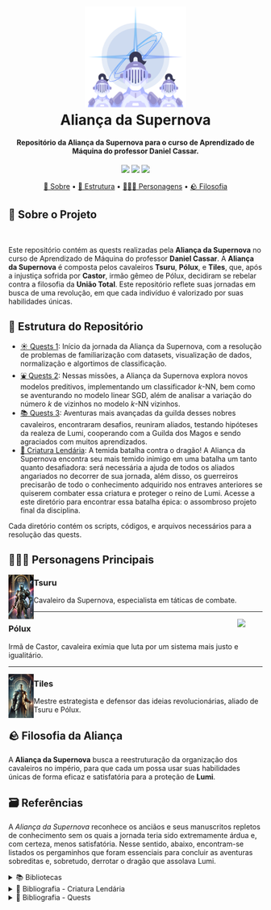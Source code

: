 <h1 align="center" width="100%">
    <br>
    <img style="width: 200px;" src="images/Cavaleiros.png" alt="Imagem que mostra o cabeçalho da nossa guilda escrito Aliança da Supernova.">
    <br>
    Aliança da Supernova
    <br>
</h1>

<h4 align="center">
    Repositório da Aliança da Supernova para o curso de Aprendizado de Máquina do professor Daniel Cassar.
</h4>

<p align="center">
  <img src="https://img.shields.io/badge/Tsuru-Júlia Guedes-8A2BE2">
  <img src="https://img.shields.io/badge/Pólux-Raquel_Godoy-004AAD">
  <img src="https://img.shields.io/badge/Tiles-Thalles Cansi-7ED957">
</p>

<p align="center">
  <a href="#Sobre-o-Projeto">📝 Sobre</a> •
  <a href="#Estrutura-do-Repositório">🚧 Estrutura</a> •
  <a href="#Personagens-Principais">🧙🏼‍♂️ Personagens</a> •
  <a href="#Filosofia-da-Aliança">🪨 Filosofia</a>
</p>

## 📝 Sobre o Projeto

<br>

Este repositório contém as quests realizadas pela **Aliança da Supernova** no curso de Aprendizado de Máquina do professor **Daniel Cassar**. A **Aliança da Supernova** é composta pelos cavaleiros **Tsuru**, **Pólux**, e **Tiles**, que, após a injustiça sofrida por **Castor**, irmão gêmeo de Pólux, decidiram se rebelar contra a filosofia da **União Total**. Este repositório reflete suas jornadas
em busca de uma revolução, em que cada indivíduo é valorizado por suas habilidades únicas.

## 🚧 Estrutura do Repositório

- <a href="https://github.com/JuliaGuedesASantos/Machine-Learning---Cavaleiros-da-Supernova/tree/main/Mural%20da%20Taverna%20do%20Sol%20-%20Quests%201">☀️ Quests 1<a>: Início da jornada da Aliança da Supernova, com a resolução de problemas de familiarização com datasets, visualização de dados, normalização e algortimos de classificação.
- <a href="https://github.com/JuliaGuedesASantos/Machine-Learning---Cavaleiros-da-Supernova/tree/main/Mural%20da%20Pra%C3%A7a%20da%20Fonte%20-%20Quests%202">⛲ Quests 2</a>: Nessas missões, a Aliança da Supernova explora novos modelos preditivos, implementando um classificador $k$-NN, bem como se aventurando no modelo linear SGD, além de analisar a variação do número $k$ de vizinhos no modelo $k$-NN vizinhos.
- <a href="https://github.com/JuliaGuedesASantos/Machine-Learning---Cavaleiros-da-Supernova/tree/main/Mural%20da%20Biblioteca%20Real%20-%20Quests%203">📚 Quests 3</a>: Aventuras mais avançadas da guilda desses nobres cavaleiros, encontraram desafios, reuniram aliados, testando hipóteses da realeza de Lumi, cooperando com a Guilda dos Magos e sendo agraciados com muitos aprendizados.
- <a href="https://github.com/JuliaGuedesASantos/Machine-Learning---Cavaleiros-da-Supernova/tree/main/Criatura%20Lend%C3%A1ria%20">🐲 Criatura Lendária</a>: A temida batalha contra o dragão! A Aliança da Supernova encontra seu mais temido inimigo em uma batalha um tanto quanto desafiadora: será necessária a ajuda de todos os aliados angariados no decorrer de sua jornada, além disso, os guerreiros precisarão de todo o conhecimento adquirido nos entraves anteriores se quiserem combater essa criatura e proteger o reino de Lumi. Acesse a este diretório para encontrar essa batalha épica: o assombroso projeto final da disciplina.

Cada diretório contém os scripts, códigos, e arquivos necessários para a resolução das quests.

## 🧙🏼‍♂️ Personagens Principais

<img align="left" width="50" src="images/Tsuru.png">

### Tsuru

Cavaleiro da Supernova, especialista em táticas de combate.

---

<img align="right" width="50" src="images/Pólux.png">

### Pólux

Irmã de Castor, cavaleira exímia que luta por um sistema mais justo e igualitário.

---

<img align="left" width="50" src="images/Tiles.png">

### Tiles

Mestre estrategista e defensor das ideias revolucionárias, aliado de Tsuru e Pólux.

## 🪨 Filosofia da Aliança

A **Aliança da Supernova** busca a reestruturação da organização dos cavaleiros no império, para que cada um possa usar suas habilidades únicas de forma eficaz e satisfatória para a proteção de **Lumi**.

## 🗃️ Referências

A *Aliança da Supernova* reconhece os anciãos e seus manuscritos repletos de conhecimento sem os quais a jornada teria sido extremamente árdua e, com certeza, menos satisfatória. Nesse sentido, abaixo, encontram-se listados os pergaminhos que foram essenciais para concluir as aventuras sobreditas e, sobretudo, derrotar o dragão que assolava Lumi.

<details>
<summary>📚 Bibliotecas</summary>

[1] Pandas. Versão 2.2.2. Disponível em: https://pandas.pydata.org/.

[2] Scikit-learn. Versão 1.5.1. Disponível em: https://scikit-learn.org/.

[3] Statistics. Versão 1.0.3.5. Disponível em: https://docs.python.org/3/library/statistics.html.

[4] os. Disponível em: https://docs.python.org/3/library/os.html.

[5] Seaborn. Versão 0.13.2.Disponível em: https://seaborn.pydata.org/.

[6] Matplotlib. Versão 3.9.1. Disponível em: https://matplotlib.org/.

[7] Plotly. Versão 5.24.1. Disponível em: https://plotly.com/python/.

[8] Numpy. Versão 2.0.0. Disponível em: https://numpy.org/.

[9] Optuna. Versão 4.0.0. Disponível em: https://optuna.org/.

[10] Graphviz. Versão 0.20.3. Disponível em: https://graphviz.gitlab.io/.

[11] Scipy. Versão 1.14.0. Disponível em: https://www.scipy.org/.
</details>

<details>
<summary>🐲 Bibliografia - Criatura Lendária</summary>

[1] Cassar, Daniel Roberto - Materiais de aula das disciplinas de Aprendizado de Máquina (ATP-203) e de Probabilidade e Estatística (LMA-203). Os notebooks consultados encontram-se listados a seguir: *ATP-203 1.1 - Tratamento de dados*; *ATP-203 2.1 - Aprendizado de máquina, k-NN e métricas*; *ATP-203 3.0 - Modelo linear e baseline*; *ATP-203 4.0 - Split de dados de treino e teste*; *ATP-203 4.1 - Árvore de decisão*; *ATP-203 5.0 - Validação cruzada, busca aleatória e busca em grade*; *ATP-203 5.1 - Floresta aleatória*; *ATP-203 6.1 - Otimização de hiperparâmetros com optuna*; *ATP-203 7.0 - Dados sintéticos e pipeline*; *ATP-203 7.1 - Seleção de atributos*; *ATP-203 8.0 - A matrix de covariância e a matriz de correlação*; *ATP-203 8.1 - Redução de dimensionalidade com PCA*; *LMA-203 1.0 - Estatística descritiva*.

[2] Branício, Paulo S. «Introdução à Supercondutividade, Suas Aplicações e a Mini-Revolução Provocada Pela Redescoberta Do MGB2: Uma Abordagem Didática». Revista Brasileira de Ensino de Física, vol. 23, n.o 4, dezembro de 2001. DOI.org (Crossref), https://doi.org/10.1590/S0102-47442001000400004.

[3] Hamidieh, Kam. «A Data-Driven Statistical Model for Predicting the Critical Temperature of a Superconductor». Computational Materials Science, vol. 154, novembro de 2018, pp. 346–54. DOI.org (Crossref), https://doi.org/10.1016/j.commatsci.2018.07.052.

[4] Hamidieh, Kam. Superconductivty Data. UCI Machine Learning Repository, 2018. DOI.org (Datacite), https://doi.org/10.24432/C53P47.
</details>

<details>
<summary>📜 Bibliografia - Quests</summary>

[1] Cassar, Daniel Roberto - Materiais de aula da disciplina de Aprendizado de Máquina (ATP 203). Os notebooks consultados encontram-se listados a seguir: *ATP-203 1.1 - Tratamento de dados*; *ATP-203 2.1 - Aprendizado de máquina, k-NN e métricas*; *ATP-203 3.0 - Modelo linear e baseline*; *ATP-203 4.0 - Split de dados de treino e teste*; *ATP-203 4.1 - Árvore de decisão*; *ATP-203 5.0 - Validação cruzada, busca aleatória e busca em grade*; *ATP-203 5.1 - Floresta aleatória*; *ATP-203 6.1 - Otimização de hiperparâmetros com optuna*; *ATP-203 7.0 - Dados sintéticos e pipeline*; *ATP-203 7.1 - Seleção de atributos*; *ATP-203 8.0 - A matrix de covariância e a matriz de correlação*; *ATP-203 8.1 - Redução de dimensionalidade com PCA*.

<details>
<summary>🥇 Quests 1</summary>

[2] Fácil, Aprender Estatística. “O que é: Standard Normal Distribution (Distribuição Normal Padrão)”. APRENDER ESTATÍSTICA FÁCIL, 26 de julho de 2024, https://estatisticafacil.org/glossario/o-que-e-standard-normal-distribution-distribuicao-normal-padrao/.

[3] “Seaborn Datasets For Data Science”. GeeksforGeeks, 27 de maio de 2024, https://www.geeksforgeeks.org/seaborn-datasets-for-data-science/.

[4] “Prêmio de seguro: saiba o que é e como funciona”. Mais Retorno, 6 de novembro de 2019, https://maisretorno.com/portal/termos/p/premio-de-seguro.

[5] Şenol, Ömer. “Seaborn:Datasets’s Explorations”. Medium, 21 de dezembro de 2020, https://senolomer0.medium.com/seaborn-datasetss-explorations-39d080e55e55.

[6] “O Que Significa a Cilindrada do Motor e no Que Ela Influencia?” Blog Unidas Seminovos, 16 de maio de 2017, https://seminovos.unidas.com.br/blog/cilindrada-do-motor/.

[7] Github do Seaborn. https://github.com/mwaskom/seaborn-data?tab=readme-ov-file.
</details>

<details>
<summary>🥈 Quests 2</summary>

[8] "TLC Trip Record Data". New York City Taxi and Limousine Commission (TLC), 09 de agosto de 2017, https://www.nyc.gov/site/tlc/about/tlc-trip-record-data.page.

[9] "Itertools — Functions creating iterators for efficient looping", Python 3 Documentation. Disponível em: https://docs.python.org/3/library/itertools.html

[10] "Itertools in Python 3, By Example", Real Python. Disponível em: https://realpython.com/python-itertools/

[11] "Lazy evaluation", Wikipedia. Disponível em: https://en.wikipedia.org/wiki/Lazy_evaluation

[12] "Itertools in Python", GeeksforGeeks. Disponível em: https://www.geeksforgeeks.org/python-itertools/

[13] A data-driven statistical model for predicting the critical temperature of a superconductor. https://archive.ics.uci.edu/dataset/464/superconductivty+data

[14] “1.5. Stochastic Gradient Descent”. Scikit-Learn, https://scikit-learn/stable/modules/sgd.html. Acesso em 20 de setembro de 2024.

[15] “Stochastic Gradient Descent Regressor”. GeeksforGeeks, 30 de outubro de 2023, https://www.geeksforgeeks.org/stochastic-gradient-descent-regressor/.

[16] "Stochastic gradient descent". WikiPedia, https://en.wikipedia.org/wiki/Stochastic_gradient_descent. Acesso em 20 de setembro de 2024.

[17] "Stochastic gradient descent vs Gradient descent — Exploring the differences", Medium, Seshu Kumar Vungarala. https://medium.com/@seshu8hachi/stochastic-gradient-descent-vs-gradient-descent-exploring-the-differences-9c29698b3a9b. Acesso em 20 de Setembro de 2024.

[18] "Bar Charts in Python". https://plotly.com/python/bar-charts/

[19] Dataset supercondutividade: https://archive.ics.uci.edu/dataset/464/superconductivty+data.

[20] HAMIDIEH, K. A data-driven statistical model for predicting the critical temperature of a superconductor. Computational Materials Science, v. 154, p. 346–354, nov. 2018.

‌[21] Supercondutividade - Conceitos básicos: https://edisciplinas.usp.br/pluginfile.php/8274184/mod_resource/content/0/1%20-%20Base%20de%20Supercondutividade%20I.pdf.

[22] A TEORIA BCS DA SUPERCONDUTIVIDADE. [s.l: s.n.]. Disponível em: https://www2.ufjf.br/rodrigo_dias/wp-content/uploads/sites/480/2022/01/A-TEORIA-BCS-DA-SUPERCONDUTIVIDADE.pdf. Acesso em: 22 de setembro de 2024.

[23] Jupyter Notebooks: Dicas de Formatação - BRAINS. 30 de dezembro de 2022, https://brains.dev/2022/jupyter-notebooks-dicas-de-formatacao/.

[24] “KNeighborsClassifier”. Scikit-Learn, https://scikit-learn/stable/modules/generated/sklearn.neighbors.KNeighborsClassifier.html. Acesso em 7 de setembro de 2024.

[25] Pinto, Ricardo. “Entendendo Porque é Que a Distância Certa Faz Toda a Diferença”. Data Hackers, 24 de agosto de 2020, https://medium.com/data-hackers/entendendo-porque-%C3%A9-que-a-dist%C3%A2ncia-certa-faz-toda-a-diferen%C3%A7a-648030c9bae2.

[26] Eduardo, José. “Distâncias - 3 mais usadas em IA”. Blog, 13 de dezembro de 2022, https://www.meuguru.com/blog/distancia-3-mais-usadas/.

[27] Arcanjo, Jonys. “Maldição Da Dimensionalidade”. Data Hackers, 25 de setembro de 2022, https://medium.com/data-hackers/maldi%C3%A7%C3%A3o-da-dimensionalidade-655e4342d64.

[28] seaborn.load_dataset — seaborn 0.13.2 documentation. https://seaborn.pydata.org/generated/seaborn.load_dataset.html. Acesso em 23 de setembro de 2024.
</details>

<details>
<summary>🥉 Quests 3</summary>

[29] IBM. “What Is Support Vector Machine? | IBM.” Www.ibm.com, 27 Dec. 2023, www.ibm.com/topics/support-vector-machine.

[30] “1.4. Support Vector Machines.” Scikit-Learn, 2024, scikit-learn.org/1.5/modules/svm.html.

[31] “Support Vector Machine.” Wikipedia, 4 Nov. 2023, en.wikipedia.org/wiki/Support_vector_machine#.

[32] Coutinho, Bernardo. “Modelos de Predição | SVM.” Turing Talks, 9 June 2020, medium.com/turing-talks/turing-talks-12-classifica%C3%A7%C3%A3o-por-svm-f4598094a3f1.

[33] “PCA”. Scikit-Learn, https://scikit-learn/stable/modules/generated/sklearn.decomposition.PCA.html. Acesso em 22 de outubro de 2024.

[34] “1.13. Feature Selection”. Scikit-Learn, https://scikit-learn/stable/modules/feature_selection.html. Acesso em 22 de outubro de 2024.

[35] “6.1. Pipelines and Composite Estimators”. Scikit-Learn, https://scikit-learn/stable/modules/compose.html. Acesso em 22 de outubro de 2024.

[36] Optuna: A hyperparameter optimization framework — Optuna 4.0.0 documentation. https://optuna.readthedocs.io/en/stable/index.html. Acesso em 22 de outubro de 2024.

[37] “RandomForestRegressor”. Scikit-Learn, https://scikit-learn/stable/modules/generated/sklearn.ensemble.RandomForestRegressor.html. Acesso em 22 de outubro de 2024.

[38] “3.1. Cross-Validation: Evaluating Estimator Performance”. Scikit-Learn, https://scikit-learn/stable/modules/cross_validation.html. Acesso em 22 de outubro de 2024.

[39] “DecisionTreeRegressor”. Scikit-Learn, https://scikit-learn/stable/modules/generated/sklearn.tree.DecisionTreeRegressor.html. Acesso em 22 de outubro de 2024.

[40] Train_test_split”. Scikit-Learn, https://scikit-learn/stable/modules/generated/sklearn.model_selection.train_test_split.html. Acesso em 22 de outubro de 2024.

[41] “LinearRegression”. Scikit-Learn, https://scikit-learn/stable/modules/generated/sklearn.linear_model.LinearRegression.html. Acesso em 22 de outubro de 2024.

[42] “KNeighborsRegressor”. Scikit-Learn, https://scikit-learn/stable/modules/generated/sklearn.neighbors.KNeighborsRegressor.html. Acesso em 22 de outubro de 2024.

[43] “3.4. Metrics and Scoring: Quantifying the Quality of Predictions”. Scikit-Learn, https://scikit-learn/stable/modules/model_evaluation.html. Acesso em 22 de outubro de 2024.
</details>
